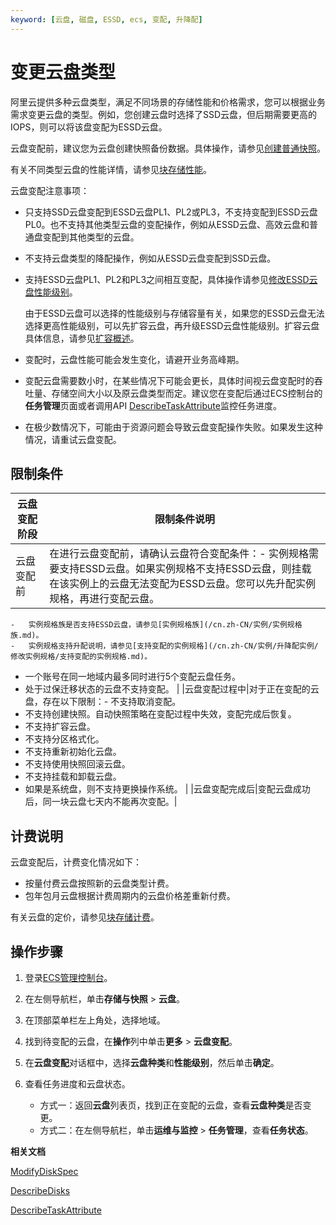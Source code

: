 ```yaml
---
keyword: [云盘, 磁盘, ESSD, ecs, 变配, 升降配]
---
```


# 变更云盘类型

阿里云提供多种云盘类型，满足不同场景的存储性能和价格需求，您可以根据业务需求变更云盘的类型。例如，您创建云盘时选择了SSD云盘，但后期需要更高的IOPS，则可以将该盘变配为ESSD云盘。

云盘变配前，建议您为云盘创建快照备份数据。具体操作，请参见[创建普通快照](/cn.zh-CN/快照/使用快照/创建普通快照.md)。

有关不同类型云盘的性能详情，请参见[块存储性能](/cn.zh-CN/块存储/性能/块存储性能.md)。

云盘变配注意事项：

-   只支持SSD云盘变配到ESSD云盘PL1、PL2或PL3，不支持变配到ESSD云盘PL0。也不支持其他类型云盘的变配操作，例如从ESSD云盘、高效云盘和普通盘变配到其他类型的云盘。
-   不支持云盘类型的降配操作，例如从ESSD云盘变配到SSD云盘。
-   支持ESSD云盘PL1、PL2和PL3之间相互变配，具体操作请参见[修改ESSD云盘性能级别](/cn.zh-CN/块存储/云盘基础操作/修改ESSD云盘性能级别.md)。

    由于ESSD云盘可以选择的性能级别与存储容量有关，如果您的ESSD云盘无法选择更高性能级别，可以先扩容云盘，再升级ESSD云盘性能级别。扩容云盘具体信息，请参见[扩容概述](/cn.zh-CN/块存储/扩容云盘/扩容概述.md)。

-   变配时，云盘性能可能会发生变化，请避开业务高峰期。
-   变配云盘需要数小时，在某些情况下可能会更长，具体时间视云盘变配时的吞吐量、存储空间大小以及原云盘类型而定。建议您在变配后通过ECS控制台的**任务管理**页面或者调用API [DescribeTaskAttribute](/cn.zh-CN/API参考/其他接口/DescribeTaskAttribute.md)监控任务进度。
-   在极少数情况下，可能由于资源问题会导致云盘变配操作失败。如果发生这种情况，请重试云盘变配。

## 限制条件

|云盘变配阶段|限制条件说明|
|------|------|
|云盘变配前|在进行云盘变配前，请确认云盘符合变配条件：-   实例规格需要支持ESSD云盘。如果实例规格不支持ESSD云盘，则挂载在该实例上的云盘无法变配为ESSD云盘。您可以先升配实例规格，再进行变配云盘。
    -   实例规格族是否支持ESSD云盘，请参见[实例规格族](/cn.zh-CN/实例/实例规格族.md)。
    -   实例规格支持升配说明，请参见[支持变配的实例规格](/cn.zh-CN/实例/升降配实例/修改实例规格/支持变配的实例规格.md)。
-   一个账号在同一地域内最多同时进行5个变配云盘任务。
-   处于过保迁移状态的云盘不支持变配。 |
|云盘变配过程中|对于正在变配的云盘，存在以下限制：-   不支持取消变配。
-   不支持创建快照。自动快照策略在变配过程中失效，变配完成后恢复。
-   不支持扩容云盘。
-   不支持分区格式化。
-   不支持重新初始化云盘。
-   不支持使用快照回滚云盘。
-   不支持挂载和卸载云盘。
-   如果是系统盘，则不支持更换操作系统。 |
|云盘变配完成后|变配云盘成功后，同一块云盘七天内不能再次变配。|

## 计费说明

云盘变配后，计费变化情况如下：

-   按量付费云盘按照新的云盘类型计费。
-   包年包月云盘根据计费周期内的云盘价格差重新付费。

有关云盘的定价，请参见[块存储计费](/cn.zh-CN/产品定价/计费项/块存储计费.md)。

## 操作步骤

1.  登录[ECS管理控制台](https://ecs.console.aliyun.com)。

2.  在左侧导航栏，单击**存储与快照** \> **云盘**。

3.  在顶部菜单栏左上角处，选择地域。

4.  找到待变配的云盘，在**操作**列中单击**更多** \> **云盘变配**。

5.  在**云盘变配**对话框中，选择**云盘种类**和**性能级别**，然后单击**确定**。

6.  查看任务进度和云盘状态。

    -   方式一：返回**云盘**列表页，找到正在变配的云盘，查看**云盘种类**是否变更。
    -   方式二：在左侧导航栏，单击**运维与监控** \> **任务管理**，查看**任务状态**。

**相关文档**  


[ModifyDiskSpec](/cn.zh-CN/API参考/块存储/ModifyDiskSpec.md)

[DescribeDisks](/cn.zh-CN/API参考/块存储/DescribeDisks.md)

[DescribeTaskAttribute](/cn.zh-CN/API参考/其他接口/DescribeTaskAttribute.md)

